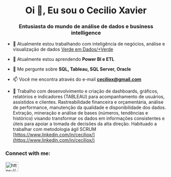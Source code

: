 <h1 align="center">Oi 👋, Eu sou o Cecilio Xavier</h1>
<h3 align="center">Entusiasta do mundo de análise de dados e business intelligence</h3>

- 🔭 Atualmente estou trabalhando com inteligência de negócios, análise e visualização de dados [Verde em Dados/+Verde](https://public.tableau.com/app/profile/verde.em.dados)

- 🌱 Atualmente estou aprendendo **Power BI e ETL**

- 💬 Me pergunte sobre **SQL, Tableau, SQL Server, Oracle**

- 📫 Você me encontra através do e-mail **ceciliox@gmail.com**

- 📄 Trabalho com desenvolvimento e criação de dashboards, gráficos, relatórios e indicadores (TABLEAU) para acompanhamento de usuários, assistidos e clientes. Rastreabilidade financeira e orçamentária, análise de performance, manutenção da qualidade e disponibilidade dos dados. Extração, mineração e análise de bases (números, tendências e histórico) visando transformar os dados em informações consistentes e úteis para apoiar a tomada de decisões da alta direção. Habituado a trabalhar com metodologia ágil SCRUM [https://www.linkedin.com/in/ceciliox/](https://www.linkedin.com/in/ceciliox/)

<h3 align="left">Connect with me:</h3>
<p align="left">
<a href="https://linkedin.com/in/https://www.linkedin.com/in/ceciliox/" target="blank"><img align="center" src="https://raw.githubusercontent.com/rahuldkjain/github-profile-readme-generator/master/src/images/icons/Social/linked-in-alt.svg" alt="https://www.linkedin.com/in/ceciliox/" height="30" width="40" /></a>
</p>

<!---
- 👋 Hi, I’m @ceciliox
- 👀 I’m interested in ...
- 🌱 I’m currently learning ...
- 💞️ I’m looking to collaborate on ...
- 📫 How to reach me ...


ceciliox/ceciliox is a ✨ special ✨ repository because its `README.md` (this file) appears on your GitHub profile.
You can click the Preview link to take a look at your changes.
--->
